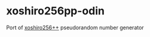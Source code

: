# xoshiro256pp-odin
Port of [xoshiro256++](https://prng.di.unimi.it/xoshiro256plusplus.c) pseudorandom number generator
